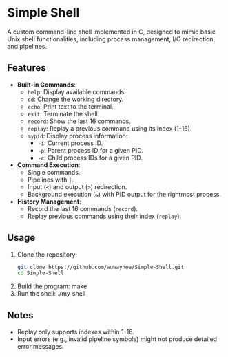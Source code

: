 # Simple Shell

A custom command-line shell implemented in C, designed to mimic basic Unix shell functionalities, including process management, I/O redirection, and pipelines.

## Features
- **Built-in Commands**:
  - `help`: Display available commands.
  - `cd`: Change the working directory.
  - `echo`: Print text to the terminal.
  - `exit`: Terminate the shell.
  - `record`: Show the last 16 commands.
  - `replay`: Replay a previous command using its index (1-16).
  - `mypid`: Display process information:
    - `-i`: Current process ID.
    - `-p`: Parent process ID for a given PID.
    - `-c`: Child process IDs for a given PID.
- **Command Execution**:
  - Single commands.
  - Pipelines with `|`.
  - Input (`<`) and output (`>`) redirection.
  - Background execution (`&`) with PID output for the rightmost process.
- **History Management**:
  - Record the last 16 commands (`record`).
  - Replay previous commands using their index (`replay`).

## Usage
1. Clone the repository:
   ```bash
   git clone https://github.com/wuwaynee/Simple-Shell.git
   cd Simple-Shell
2. Build the program:
   make 
3. Run the shell:
   ./my_shell

## Notes
- Replay only supports indexes within 1-16.
- Input errors (e.g., invalid pipeline symbols) might not produce detailed error messages.

